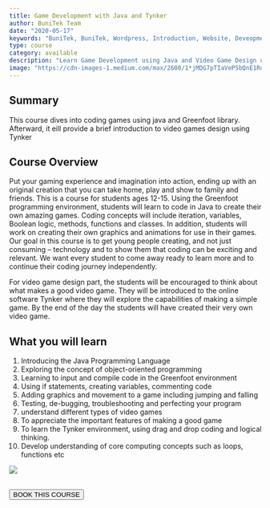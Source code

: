 ```yaml
---
title: Game Development with Java and Tynker
author: BuniTek Team
date: "2020-05-17"
keywords: "BuniTek, BuniTek, Wordpress, Introduction, Website, Deveopment"
type: course
category: available
description: "Learn Game Development using Java and Video Game Design using Tynker"
image: "https://cdn-images-1.medium.com/max/2600/1*jMDG7pTIaVeP5bQnE1RuXg.png"
---
```


<div class ="markdown__content">
<h2 class='markdown__section'> <span class="test">Summary</span> </h2>
  <p class="markdown_paragraph ">
    This course dives into coding games using java and Greenfoot library. Afterward, it eill provide a brief introduction to video games design using Tynker
  </p>


<h2 class='markdown__section'> Course Overview </h2>
  <p class="markdown_paragraph">
  Put your gaming experience and imagination into action, ending up with an original creation that you can take home, play and show to family and friends. This is a course for students ages 12-15. Using the Greenfoot programming environment, students will learn to code in Java to create their own amazing games. Coding concepts will include iteration, variables, Boolean logic, methods, functions and classes. In addition, students will work on creating their own graphics and animations for use in their games. Our goal in this course is to get young people creating, and not just consuming – technology and to show them that coding can be exciting and relevant. We want every student to come away ready to learn more and to continue their coding journey independently. 

  </p>

  <p>
  For video game design part, the students will be encouraged to think about what makes a good video game. They will be introduced to the online software Tynker where they will explore the capabilities of making a simple game. By the end of the day the students will have created their very own video game. 
  </p>



<h2 class='markdown__section'>  What you will learn </h2>
  <ol>
    <li>Introducing the Java Programming Language </li>
    <li>Exploring the concept of object-oriented programming</li>
    <li>Learning to input and compile code in the Greenfoot environment </li>
    <li>Using if statements, creating variables, commenting code  </li>
    <li>Adding graphics and movement to a game including jumping and falling</li>
    <li>Testing, de-bugging, troubleshooting and perfecting your program </li>
    <li>understand different types of video games </li>
    <li>To appreciate the important features of making a good game </li>
    <li>To learn the Tynker environment, using drag and drop coding and logical thinking. </li>
    <li>Develop understanding of core computing concepts such as loops, functions etc </li>
  </ol>

<img class="markdown__image" src="https://sylvan.tynker.com/image/course/school/programming-201-game-sidescroller-survival.jpg" />

<br><a href="https://forms.gle/YshP2RryEUeqiXqH9" target="_blank"><button class="markdown__button is-primary has-bg-primary">BOOK THIS COURSE <div class="markdown__button__overlay"></div></button> </a>


</div>

